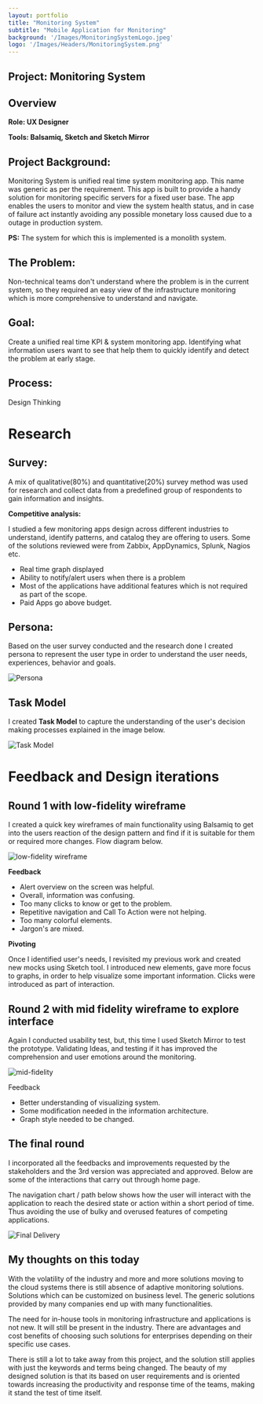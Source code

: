 ```yaml
---
layout: portfolio
title: "Monitoring System"
subtitle: "Mobile Application for Monitoring"
background: '/Images/MonitoringSystemLogo.jpeg'
logo: '/Images/Headers/MonitoringSystem.png'
---
```


<!-- ![Product Logo](Images/MonitoringSystemLogo.jpeg "Monitoring System") -->

## Project: Monitoring System

## Overview

**Role: UX Designer**

**Tools: Balsamiq, Sketch and Sketch Mirror**

## Project Background:

Monitoring System is unified real time system monitoring app. This name was generic
as per the requirement. This app is built to provide a handy solution for monitoring
specific servers for a fixed user base. The app enables the users to monitor and view
the system health status, and in case of failure act instantly avoiding any possible
monetary loss caused due to a outage in production system.

**PS:** The system for which this is implemented is a monolith system.

## The Problem:

Non-technical teams don't understand where the problem is in the current system, so
they required an easy view of the infrastructure monitoring which is more
comprehensive to understand and navigate.

## Goal:

Create a unified real time KPI & system monitoring app. Identifying what information
users want to see that help them to quickly identify and detect the problem at early
stage.

## Process:

Design Thinking

# Research

## Survey:

A mix of qualitative(80%) and quantitative(20%) survey method was used for research
and collect data from a predefined group of respondents to gain information and
insights.

**Competitive analysis:**

I studied a few monitoring apps design across different industries to understand,
identify patterns, and catalog they are offering to users. Some of the solutions reviewed
were from Zabbix, AppDynamics, Splunk, Nagios etc.

- Real time graph displayed
- Ability to notify/alert users when there is a problem
- Most of the applications have additional features which is not required as part of the scope.
- Paid Apps go above budget.

## Persona:

Based on the user survey conducted and the research done I created persona to
represent the user type in order to understand the user needs, experiences, behavior
and goals.

<!-- [![User Persona](Images/MS_Persona.jpeg "Monitoring System Persona"){: width="720" }](Images/MS_Persona.jpeg "Monitoring System Persona") -->

<img src="/Images/MS_Persona.jpeg" class="img-fluid" alt="Persona">

## Task Model

I created **Task Model** to capture the understanding of the user's
decision making processes explained in the image below.

<!-- [![Task Model](Images/MS_Task_Model.jpeg "Task Model"){: width="720" }](Images/MS_Task_Model.jpeg "Task Model") -->

<img src="/Images/MS_Task_Model.jpeg" class="img-fluid" alt="Task Model">

# Feedback and Design iterations

## Round 1 with low-fidelity wireframe

I created a quick key wireframes of main functionality using
Balsamiq to get into the users reaction of the design pattern
and find if it is suitable for them or required more changes. Flow
diagram below.

<!-- [![Round 1 low fidelity](Images/MS_Balsamiq_Wireframe.png "low-fidelity wireframe"){: width="720" }](Images/MS_Balsamiq_Wireframe.png "low-fidelity wireframe") -->

<img src="/Images/MS_Balsamiq_Wireframe.png" class="img-fluid" alt="low-fidelity wireframe">

**Feedback**

- Alert overview on the screen was helpful.
- Overall, information was confusing.
- Too many clicks to know or get to the problem.
- Repetitive navigation and Call To Action were not helping.
- Too many colorful elements.
- Jargon's are mixed.

**Pivoting**

Once I identified user's needs, I revisited my previous work and
created new mocks using Sketch tool. I introduced new
elements, gave more focus to graphs, in order to help visualize
some important information. Clicks were introduced as part of
interaction.

## Round 2 with mid fidelity wireframe to explore interface

Again I conducted usability test, but, this time I used Sketch
Mirror to test the prototype. Validating Ideas, and testing if it
has improved the comprehension and user emotions around the
monitoring.

<!-- [![Round 2 mid fidelity](Images/MS_Mid_Fidelity.jpeg "mid-fidelity"){: width="720" }](Images/MS_Mid_Fidelity.jpeg "mid-fidelity") -->

<img src="/Images/MS_Mid_Fidelity.jpeg" class="img-fluid" alt="mid-fidelity">

Feedback

- Better understanding of visualizing system.
- Some modification needed in the information architecture.
- Graph style needed to be changed.

## The final round

I incorporated all the feedbacks and improvements requested
by the stakeholders and the 3rd version was appreciated and
approved. Below are some of the interactions that carry out
through home page.

The navigation chart / path below shows how the user will
interact with the application to reach the desired state or action
within a short period of time. Thus avoiding the use of bulky and
overused features of competing applications.

<!-- [![Final Round](Images/MS_Final_Round.jpeg "Final Delivery"){: width="720" }](Images/MS_Final_Round.jpeg "Final Delivery") -->

<img src="/Images/MS_Final_Round.jpeg" class="img-fluid" alt="Final Delivery">

## My thoughts on this today

With the volatility of the industry and more and more solutions
moving to the cloud systems there is still absence of adaptive
monitoring solutions. Solutions which can be customized on
business level. The generic solutions provided by many
companies end up with many functionalities.

The need for in-house tools in monitoring infrastructure and
applications is not new. It will still be present in the industry.
There are advantages and cost benefits of choosing such
solutions for enterprises depending on their specific use cases.

There is still a lot to take away from this project, and the
solution still applies with just the keywords and terms being
changed. The beauty of my designed solution is that its based
on user requirements and is oriented towards increasing the
productivity and response time of the teams, making it stand
the test of time itself.
